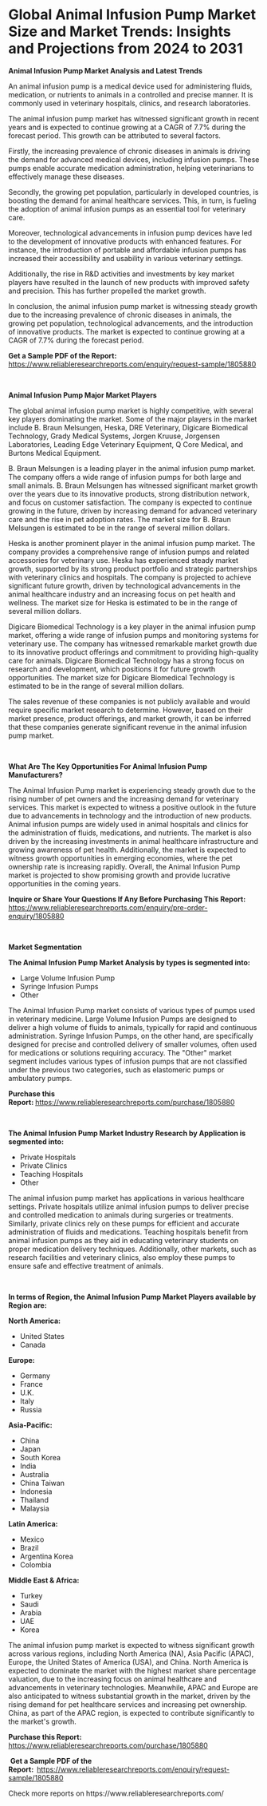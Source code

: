 <p><h1>Global Animal Infusion Pump Market Size and Market Trends: Insights and Projections from 2024 to 2031</h1></p><p><strong>Animal Infusion Pump Market Analysis and Latest Trends</strong></p>
<p><p>An animal infusion pump is a medical device used for administering fluids, medication, or nutrients to animals in a controlled and precise manner. It is commonly used in veterinary hospitals, clinics, and research laboratories.</p><p>The animal infusion pump market has witnessed significant growth in recent years and is expected to continue growing at a CAGR of 7.7% during the forecast period. This growth can be attributed to several factors.</p><p>Firstly, the increasing prevalence of chronic diseases in animals is driving the demand for advanced medical devices, including infusion pumps. These pumps enable accurate medication administration, helping veterinarians to effectively manage these diseases.</p><p>Secondly, the growing pet population, particularly in developed countries, is boosting the demand for animal healthcare services. This, in turn, is fueling the adoption of animal infusion pumps as an essential tool for veterinary care.</p><p>Moreover, technological advancements in infusion pump devices have led to the development of innovative products with enhanced features. For instance, the introduction of portable and affordable infusion pumps has increased their accessibility and usability in various veterinary settings.</p><p>Additionally, the rise in R&D activities and investments by key market players have resulted in the launch of new products with improved safety and precision. This has further propelled the market growth.</p><p>In conclusion, the animal infusion pump market is witnessing steady growth due to the increasing prevalence of chronic diseases in animals, the growing pet population, technological advancements, and the introduction of innovative products. The market is expected to continue growing at a CAGR of 7.7% during the forecast period.</p></p>
<p><strong>Get a Sample PDF of the Report:&nbsp;</strong> <a href="https://www.reliableresearchreports.com/enquiry/request-sample/1805880">https://www.reliableresearchreports.com/enquiry/request-sample/1805880</a></p>
<p>&nbsp;</p>
<p><strong>Animal Infusion Pump Major Market Players</strong></p>
<p><p>The global animal infusion pump market is highly competitive, with several key players dominating the market. Some of the major players in the market include B. Braun Melsungen, Heska, DRE Veterinary, Digicare Biomedical Technology, Grady Medical Systems, Jorgen Kruuse, Jorgensen Laboratories, Leading Edge Veterinary Equipment, Q Core Medical, and Burtons Medical Equipment.</p><p>B. Braun Melsungen is a leading player in the animal infusion pump market. The company offers a wide range of infusion pumps for both large and small animals. B. Braun Melsungen has witnessed significant market growth over the years due to its innovative products, strong distribution network, and focus on customer satisfaction. The company is expected to continue growing in the future, driven by increasing demand for advanced veterinary care and the rise in pet adoption rates. The market size for B. Braun Melsungen is estimated to be in the range of several million dollars.</p><p>Heska is another prominent player in the animal infusion pump market. The company provides a comprehensive range of infusion pumps and related accessories for veterinary use. Heska has experienced steady market growth, supported by its strong product portfolio and strategic partnerships with veterinary clinics and hospitals. The company is projected to achieve significant future growth, driven by technological advancements in the animal healthcare industry and an increasing focus on pet health and wellness. The market size for Heska is estimated to be in the range of several million dollars.</p><p>Digicare Biomedical Technology is a key player in the animal infusion pump market, offering a wide range of infusion pumps and monitoring systems for veterinary use. The company has witnessed remarkable market growth due to its innovative product offerings and commitment to providing high-quality care for animals. Digicare Biomedical Technology has a strong focus on research and development, which positions it for future growth opportunities. The market size for Digicare Biomedical Technology is estimated to be in the range of several million dollars.</p><p>The sales revenue of these companies is not publicly available and would require specific market research to determine. However, based on their market presence, product offerings, and market growth, it can be inferred that these companies generate significant revenue in the animal infusion pump market.</p></p>
<p>&nbsp;</p>
<p><strong>What Are The Key Opportunities For Animal Infusion Pump Manufacturers?</strong></p>
<p><p>The Animal Infusion Pump market is experiencing steady growth due to the rising number of pet owners and the increasing demand for veterinary services. This market is expected to witness a positive outlook in the future due to advancements in technology and the introduction of new products. Animal infusion pumps are widely used in animal hospitals and clinics for the administration of fluids, medications, and nutrients. The market is also driven by the increasing investments in animal healthcare infrastructure and growing awareness of pet health. Additionally, the market is expected to witness growth opportunities in emerging economies, where the pet ownership rate is increasing rapidly. Overall, the Animal Infusion Pump market is projected to show promising growth and provide lucrative opportunities in the coming years.</p></p>
<p><strong>Inquire or Share Your Questions If Any Before Purchasing This Report:</strong> <a href="https://www.reliableresearchreports.com/enquiry/pre-order-enquiry/1805880">https://www.reliableresearchreports.com/enquiry/pre-order-enquiry/1805880</a></p>
<p>&nbsp;</p>
<p><strong>Market Segmentation</strong></p>
<p><strong>The Animal Infusion Pump Market Analysis by types is segmented into:</strong></p>
<p><ul><li>Large Volume Infusion Pump</li><li>Syringe Infusion Pumps</li><li>Other</li></ul></p>
<p><p>The Animal Infusion Pump market consists of various types of pumps used in veterinary medicine. Large Volume Infusion Pumps are designed to deliver a high volume of fluids to animals, typically for rapid and continuous administration. Syringe Infusion Pumps, on the other hand, are specifically designed for precise and controlled delivery of smaller volumes, often used for medications or solutions requiring accuracy. The "Other" market segment includes various types of infusion pumps that are not classified under the previous two categories, such as elastomeric pumps or ambulatory pumps.</p></p>
<p><strong>Purchase this Report:&nbsp;</strong><a href="https://www.reliableresearchreports.com/purchase/1805880">https://www.reliableresearchreports.com/purchase/1805880</a></p>
<p>&nbsp;</p>
<p><strong>The Animal Infusion Pump Market Industry Research by Application is segmented into:</strong></p>
<p><ul><li>Private Hospitals</li><li>Private Clinics</li><li>Teaching Hospitals</li><li>Other</li></ul></p>
<p><p>The animal infusion pump market has applications in various healthcare settings. Private hospitals utilize animal infusion pumps to deliver precise and controlled medication to animals during surgeries or treatments. Similarly, private clinics rely on these pumps for efficient and accurate administration of fluids and medications. Teaching hospitals benefit from animal infusion pumps as they aid in educating veterinary students on proper medication delivery techniques. Additionally, other markets, such as research facilities and veterinary clinics, also employ these pumps to ensure safe and effective treatment of animals.</p></p>
<p>&nbsp;</p>
<p><strong>In terms of Region, the Animal Infusion Pump Market Players available by Region are:</strong></p>
<p>
    <p> <strong> North America: </strong>
        <ul>
            <li>United States</li>
            <li>Canada</li>
        </ul>
        </p> 
    <p> <strong> Europe: </strong>
        <ul>
            <li>Germany</li>
            <li>France</li>
            <li>U.K.</li>
            <li>Italy</li>
            <li>Russia</li>
        </ul>
        </p> 
    <p> <strong> Asia-Pacific: </strong>
        <ul>
            <li>China</li>
            <li>Japan</li>
            <li>South Korea</li>
            <li>India</li>
            <li>Australia</li>
            <li>China Taiwan</li>
            <li>Indonesia</li>
            <li>Thailand</li>
            <li>Malaysia</li>
        </ul>
        </p> 
    <p> <strong> Latin America: </strong>
        <ul>
            <li>Mexico</li>
            <li>Brazil</li>
            <li>Argentina Korea</li>
            <li>Colombia</li>
        </ul>
        </p> 
    <p> <strong> Middle East & Africa: </strong>
        <ul>
            <li>Turkey</li>
            <li>Saudi</li>
            <li>Arabia</li>
            <li>UAE</li>
            <li>Korea</li>
        </ul>
    </p>
    </p>
<p><p>The animal infusion pump market is expected to witness significant growth across various regions, including North America (NA), Asia Pacific (APAC), Europe, the United States of America (USA), and China. North America is expected to dominate the market with the highest market share percentage valuation, due to the increasing focus on animal healthcare and advancements in veterinary technologies. Meanwhile, APAC and Europe are also anticipated to witness substantial growth in the market, driven by the rising demand for pet healthcare services and increasing pet ownership. China, as part of the APAC region, is expected to contribute significantly to the market's growth.</p></p>
<p><strong>Purchase this Report: </strong><a href="https://www.reliableresearchreports.com/purchase/1805880">https://www.reliableresearchreports.com/purchase/1805880</a></p>
<p>&nbsp;<strong>Get a Sample PDF of the Report:&nbsp;&nbsp;</strong><a href="https://www.reliableresearchreports.com/enquiry/request-sample/1805880">https://www.reliableresearchreports.com/enquiry/request-sample/1805880</a></p>
<p><strong></strong></p>
<p>Check more reports on https://www.reliableresearchreports.com/</p>